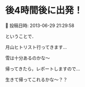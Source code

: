 # 後4時間後に出発！

📅 投稿日時: 2013-06-29 21:29:58

ということで．


月山ヒトリスト行ってきます…


雪は十分あるのかな～





帰ってきたら，レポートしますので…





生きて帰ってこれるかな～？？
